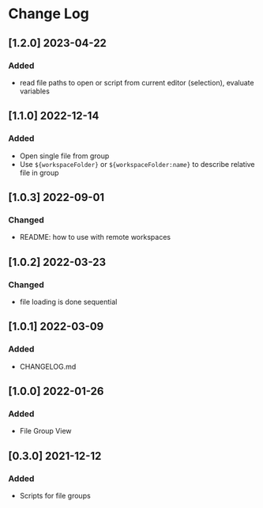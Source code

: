 # Change Log

## [1.2.0] 2023-04-22
### Added
- read file paths to open or script from current editor (selection), evaluate variables

## [1.1.0] 2022-12-14
### Added
- Open single file from group
- Use <code>&dollar;{workspaceFolder}</code> or <code>&dollar;{workspaceFolder:<em>name</em>}</code> to describe relative file in group

## [1.0.3] 2022-09-01
### Changed
- README: how to use with remote workspaces

## [1.0.2] 2022-03-23
### Changed
- file loading is done sequential

## [1.0.1] 2022-03-09
### Added
- CHANGELOG.md

## [1.0.0] 2022-01-26
### Added
- File Group View

## [0.3.0] 2021-12-12
### Added
- Scripts for file groups

